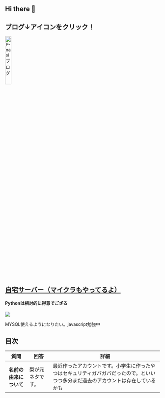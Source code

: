 ## Hi there 👋

## ブログ↓アイコンをクリック！
<a href = https://ie.u-ryukyu.ac.jp/p-nasi/>
<img src="https://ie.u-ryukyu.ac.jp/p-nasi/img/logo.png" width="20%" alt ="P-nasiブログ">
</a>


<a href = 'https://p-nasi.pgw.jp/'>自宅サーバー（マイクラもやってるよ）</a>
---
  <!-- バックエンドの言語一覧 -->
#### Pythonは相対的に得意でござる
<img src="https://img.shields.io/badge/-Python-F2C63C.svg?logo=python&style=for-the-badge">

MYSQL使えるようになりたい。javascript勉強中

## 目次

<table>
<thead>
<tr>
  <th>質問</th>
  <th>回答</th>
  <th>詳細</th>
</tr>
</thead>
  <tr>
  <th>名前の由来について</th>
  <td> 梨が元ネタです。</td>
  <td>最近作ったアカウントです。小学生に作ったやつはセキュリティガバガバだったので。といいつつ多分まだ過去のアカウントは存在しているかも</td>
  </tr>
<!--
**p-nasimonan/p-nasimonan** is a ✨ _special_ ✨ repository because its `README.md` (this file) appears on your GitHub profile.

Here are some ideas to get you started:

- 🔭 I’m currently working on ...
- 🌱 I’m currently learning ...
- 👯 I’m looking to collaborate on ...
- 🤔 I’m looking for help with ...
- 💬 Ask me about ...
- 📫 How to reach me: ...
- 😄 Pronouns: ...
- ⚡ Fun fact: ...
-->
